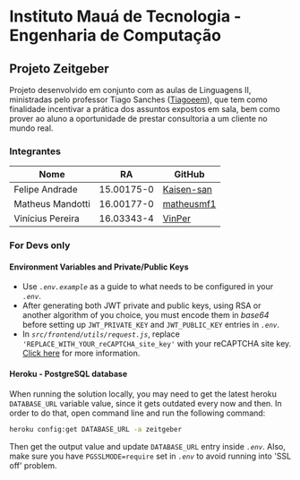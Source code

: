 # Instituto Mauá de Tecnologia - Engenharia de Computação

## Projeto Zeitgeber
Projeto desenvolvido em conjunto com as aulas de Linguagens II, ministradas pelo professor Tiago Sanches ([Tiagoeem](https://github.com/Tiagoeem)), que tem como finalidade incentivar a prática dos assuntos expostos em sala, bem como prover ao aluno a oportunidade de prestar consultoria a um cliente no mundo real.

### Integrantes
Nome | RA | GitHub
------------ | ------------- | -------------
Felipe Andrade | 15.00175-0 | [Kaisen-san](https://github.com/Kaisen-san)
Matheus Mandotti | 16.00177-0 | [matheusmf1](https://github.com/matheusmf1)
Vinícius Pereira | 16.03343-4 | [VinPer](https://github.com/VinPer)

### For Devs only

#### Environment Variables and Private/Public Keys

- Use *`.env.example`* as a guide to what needs to be configured in your *`.env`*.
- After generating both JWT private and public keys, using RSA or another algorithm of you choice, you must encode them in *base64* before setting up `JWT_PRIVATE_KEY` and `JWT_PUBLIC_KEY` entries in *`.env`*.
- In *`src/frontend/utils/request.js`*, replace `'REPLACE_WITH_YOUR_reCAPTCHA_site_key'` with your reCAPTCHA site key. [Click here](https://developers.google.com/recaptcha/docs/v3) for more information.

#### Heroku - PostgreSQL database
When running the solution locally, you may need to get the latest heroku `DATABASE_URL` variable value, since it gets outdated every now and then. In order to do that, open command line and run the following command:
```cmd
heroku config:get DATABASE_URL -a zeitgeber
```
Then get the output value and update `DATABASE_URL` entry inside *`.env`*. Also, make sure you have `PGSSLMODE=require` set in *`.env`* to avoid running into 'SSL off' problem.